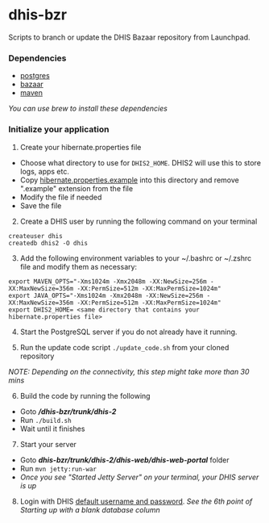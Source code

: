 # dhis-bzr
Scripts to branch or update the DHIS Bazaar repository from Launchpad.

### Dependencies
- [postgres](http://www.postgresql.org/download/)
- [bazaar](http://wiki.bazaar.canonical.com/Download)
- [maven](https://maven.apache.org/)

*You can use brew to install these dependencies*

### Initialize your application

1. Create your hibernate.properties file 

  - Choose what directory to use for `DHIS2_HOME`. DHIS2 will use this to store logs, apps etc.
  - Copy [hibernate.properties.example](https://github.com/DWB-eHealth/dhis-bzr/blob/master/examples/hibernate.properties.example) into this directory and remove ".example" extension from the file
  - Modify the file if needed
  - Save the file


2. Create a DHIS user by running the following command on your terminal

  ```
  createuser dhis
  createdb dhis2 -O dhis
  ```

3. Add the following environment variables to your ~/.bashrc or ~/.zshrc file and modify them as necessary:

  ```
  export MAVEN_OPTS="-Xms1024m -Xmx2048m -XX:NewSize=256m -XX:MaxNewSize=356m -XX:PermSize=512m -XX:MaxPermSize=1024m"
  export JAVA_OPTS="-Xms1024m -Xmx2048m -XX:NewSize=256m -XX:MaxNewSize=356m -XX:PermSize=512m -XX:MaxPermSize=1024m"
  export DHIS2_HOME= <same directory that contains your hibernate.properties file>
  ```

4. Start the PostgreSQL server if you do not already have it running.

5. Run the update code script
  ```./update_code.sh``` from your cloned repository

  *NOTE: Depending on the connectivity, this step might take more than 30 mins*

6. Build the code by running the following
  * Goto ***/dhis-bzr/trunk/dhis-2***
  * Run ```./build.sh```
  * Wait until it finishes

7. Start your server
  * Goto ***dhis-bzr/trunk/dhis-2/dhis-web/dhis-web-portal*** folder
  * Run ```mvn jetty:run-war```
  * *Once you see "Started Jetty Server" on your terminal, your DHIS server is up*

8. Login with DHIS [default username and password](https://www.dhis2.org/doc/snapshot/en/user/html/ch02s02.html).
  *See the 6th point of Starting up with a blank database column*
